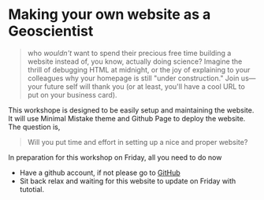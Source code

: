 # Making your own website as a Geoscientist

> who *wouldn't* want to spend their precious free time building a website instead of, you know, actually doing science? Imagine the thrill of debugging HTML at midnight, or the joy of explaining to your colleagues why your homepage is still "under construction." Join us—your future self will thank you (or at least, you'll have a cool URL to put on your business card).

This workshope is designed to be easily setup and maintaining the website. It will use Minimal Mistake theme and Github Page to deploy the website. The question is,

> Will you put time and effort in setting up a nice and proper website?

In preparation for this workshop on Friday, all you need to do now
- Have a github account, if not please go to [GitHub](https://github.com/)
- Sit back relax and waiting for this website to update on Friday with tutotial.

<!-- ```{tableofcontents}
``` -->
